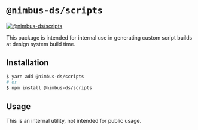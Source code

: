 # `@nimbus-ds/scripts`

[![@nimbus-ds/scripts](https://img.shields.io/npm/v/@nimbus-ds/scripts?label=%40nimbus-ds%2Fscripts)](https://www.npmjs.com/package/@nimbus-ds/scripts)

This package is intended for internal use in generating custom script builds at design system build time.

## Installation

```sh
$ yarn add @nimbus-ds/scripts
# or
$ npm install @nimbus-ds/scripts
```

## Usage

This is an internal utility, not intended for public usage.

